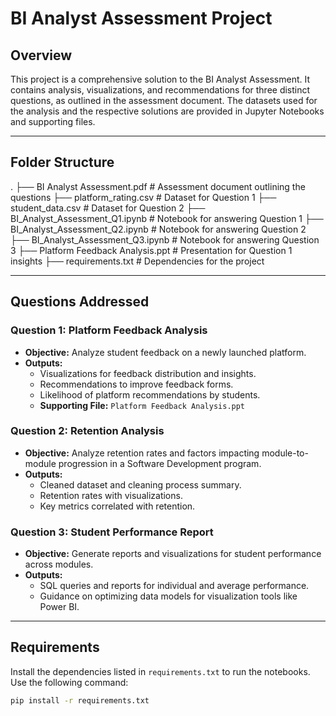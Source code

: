 # BI Analyst Assessment Project

## Overview

This project is a comprehensive solution to the BI Analyst Assessment. It contains analysis, visualizations, and recommendations for three distinct questions, as outlined in the assessment document. The datasets used for the analysis and the respective solutions are provided in Jupyter Notebooks and supporting files.

---

## Folder Structure

.
├── BI Analyst Assessment.pdf          # Assessment document outlining the questions
├── platform_rating.csv                # Dataset for Question 1
├── student_data.csv                   # Dataset for Question 2
├── BI_Analyst_Assessment_Q1.ipynb     # Notebook for answering Question 1
├── BI_Analyst_Assessment_Q2.ipynb     # Notebook for answering Question 2
├── BI_Analyst_Assessment_Q3.ipynb     # Notebook for answering Question 3
├── Platform Feedback Analysis.ppt     # Presentation for Question 1 insights
├── requirements.txt                   # Dependencies for the project


---

## Questions Addressed

### **Question 1: Platform Feedback Analysis**
- **Objective:** Analyze student feedback on a newly launched platform.
- **Outputs:**
  - Visualizations for feedback distribution and insights.
  - Recommendations to improve feedback forms.
  - Likelihood of platform recommendations by students.
  - **Supporting File:** `Platform Feedback Analysis.ppt`

### **Question 2: Retention Analysis**
- **Objective:** Analyze retention rates and factors impacting module-to-module progression in a Software Development program.
- **Outputs:**
  - Cleaned dataset and cleaning process summary.
  - Retention rates with visualizations.
  - Key metrics correlated with retention.

### **Question 3: Student Performance Report**
- **Objective:** Generate reports and visualizations for student performance across modules.
- **Outputs:**
  - SQL queries and reports for individual and average performance.
  - Guidance on optimizing data models for visualization tools like Power BI.

---

## Requirements

Install the dependencies listed in `requirements.txt` to run the notebooks. Use the following command:

```bash
pip install -r requirements.txt
